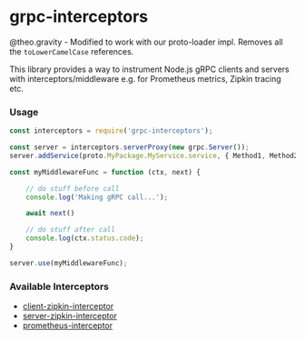 # grpc-interceptors

@theo.gravity - Modified to work with our proto-loader impl. Removes all the `toLowerCamelCase` references.

This library provides a way to instrument Node.js gRPC clients and servers with interceptors/middleware e.g. for Prometheus metrics, Zipkin tracing etc.

### Usage
```js
const interceptors = require('grpc-interceptors');

const server = interceptors.serverProxy(new grpc.Server());
server.addService(proto.MyPackage.MyService.service, { Method1, Method2 });

const myMiddlewareFunc = function (ctx, next) {

    // do stuff before call
    console.log('Making gRPC call...');

    await next()

    // do stuff after call
    console.log(ctx.status.code);
}

server.use(myMiddlewareFunc);
```

### Available Interceptors
- [client-zipkin-interceptor](interceptors/client-zipkin-interceptor.js)
- [server-zipkin-interceptor](interceptors/server-zipkin-interceptor.js)
- [prometheus-interceptor](https://github.com/echo-health/node-grpc-prometheus)

